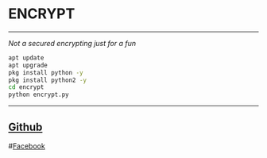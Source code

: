 # ENCRYPT
***
_Not a secured encrypting just for a fun_


```bash
apt update
apt upgrade
pkg install python -y
pkg install python2 -y
cd encrypt
python encrypt.py

```
---
[Github](https://www.github.com/AkhilAbhi "Github home")
---
#[Facebook](https://www.facebook.com/akhil.r.k.372 "facebook profile ")
